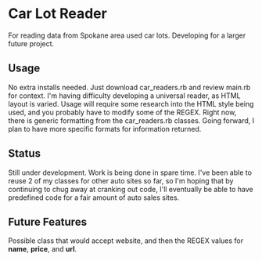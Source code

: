 # Car Lot Reader
For reading data from Spokane area used car lots. Developing for a larger future project.

## Usage
No extra installs needed. Just download car_readers.rb and review main.rb for context.
I'm having difficulty developing a universal reader, as HTML layout is varied.
Usage will require some research into the HTML style being used, and you probably have to modify some of the REGEX.
Right now, there is generic formatting from the car_readers.rb classes. Going forward, I plan to have more specific formats for information returned.

## Status
Still under development. Work is being done in spare time.
I've been able to reuse 2 of my classes for other auto sites so far, so I'm hoping that by continuing to chug away at cranking out code, I'll eventually be able to have predefined code for a fair amount of auto sales sites.

## Future Features
Possible class that would accept website, and then the REGEX values for **name**, **price**, and **url**.
